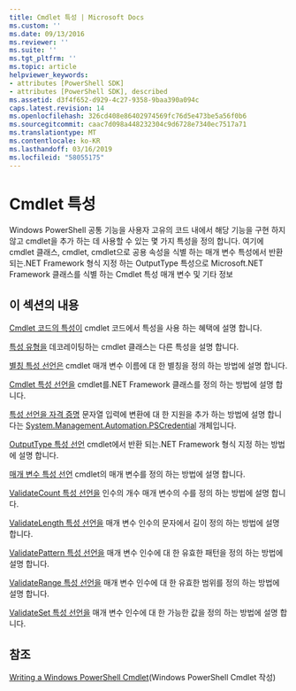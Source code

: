 ```yaml
---
title: Cmdlet 특성 | Microsoft Docs
ms.custom: ''
ms.date: 09/13/2016
ms.reviewer: ''
ms.suite: ''
ms.tgt_pltfrm: ''
ms.topic: article
helpviewer_keywords:
- attributes [PowerShell SDK]
- attributes [PowerShell SDK], described
ms.assetid: d3f4f652-d929-4c27-9358-9baa390a094c
caps.latest.revision: 14
ms.openlocfilehash: 326cd408e86402974569fc76d5e473be5a56f0b6
ms.sourcegitcommit: caac7d098a448232304c9d6728e7340ec7517a71
ms.translationtype: MT
ms.contentlocale: ko-KR
ms.lasthandoff: 03/16/2019
ms.locfileid: "58055175"
---
```

# <a name="cmdlet-attributes"></a>Cmdlet 특성

Windows PowerShell 공통 기능을 사용자 고유의 코드 내에서 해당 기능을 구현 하지 않고 cmdlet을 추가 하는 데 사용할 수 있는 몇 가지 특성을 정의 합니다. 여기에 cmdlet 클래스, cmdlet, cmdlet으로 공용 속성을 식별 하는 매개 변수 특성에서 반환 되는.NET Framework 형식 지정 하는 OutputType 특성으로 Microsoft.NET Framework 클래스를 식별 하는 Cmdlet 특성 매개 변수 및 기타 정보

## <a name="in-this-section"></a>이 섹션의 내용

[Cmdlet 코드의 특성이](./attributes-in-cmdlet-code.md) cmdlet 코드에서 특성을 사용 하는 혜택에 설명 합니다.

[특성 유형을](./attribute-types.md) 데코레이팅하는 cmdlet 클래스는 다른 특성을 설명 합니다.

[별칭 특성 선언은](./alias-attribute-declaration.md) cmdlet 매개 변수 이름에 대 한 별칭을 정의 하는 방법에 설명 합니다.

[Cmdlet 특성 선언을](./cmdlet-attribute-declaration.md) cmdlet를.NET Framework 클래스를 정의 하는 방법에 설명 합니다.

[특성 선언을 자격 증명](./credential-attribute-declaration.md) 문자열 입력에 변환에 대 한 지원을 추가 하는 방법에 설명 합니다는 [System.Management.Automation.PSCredential](/dotnet/api/System.Management.Automation.PSCredential) 개체입니다.

[OutputType 특성 선언](./outputtype-attribute-declaration.md) cmdlet에서 반환 되는.NET Framework 형식 지정 하는 방법에 설명 합니다.

[매개 변수 특성 선언](./parameter-attribute-declaration.md) cmdlet의 매개 변수를 정의 하는 방법에 설명 합니다.

[ValidateCount 특성 선언을](./validatecount-attribute-declaration.md) 인수의 개수 매개 변수의 수를 정의 하는 방법에 설명 합니다.

[ValidateLength 특성 선언을](./validatelength-attribute-declaration.md) 매개 변수 인수의 문자에서 길이 정의 하는 방법에 설명 합니다.

[ValidatePattern 특성 선언을](./validatepattern-attribute-declaration.md) 매개 변수 인수에 대 한 유효한 패턴을 정의 하는 방법에 설명 합니다.

[ValidateRange 특성 선언을](./validaterange-attribute-declaration.md) 매개 변수 인수에 대 한 유효한 범위를 정의 하는 방법에 설명 합니다.

[ValidateSet 특성 선언을](./validateset-attribute-declaration.md) 매개 변수 인수에 대 한 가능한 값을 정의 하는 방법에 설명 합니다.

## <a name="reference"></a>참조

[Writing a Windows PowerShell Cmdlet](./writing-a-windows-powershell-cmdlet.md)(Windows PowerShell Cmdlet 작성)
